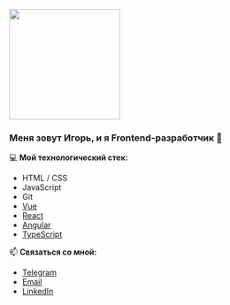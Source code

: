 <img src="https://media.giphy.com/media/SyxsPAG2YH05y/giphy.gif" height="200" />

### Меня зовут Игорь, и я Frontend-разработчик 🦄

💻 **Мой технологический стек:**
* HTML / CSS
* JavaScript
* Git
* [Vue](https://github.com/shumikhinigor/vue)
* [React](https://github.com/shumikhinigor/react)
* [Angular](https://github.com/shumikhinigor/angular)
* [TypeScript](https://github.com/shumikhinigor/typescript) 

📫 **Связаться со мной:**
* [Telegram](https://t.me/shumikhinigor)
* [Email](mailto:dev.shumikhin@gmail.com)
* [LinkedIn](https://www.linkedin.com/in/shumikhin-igor/)


<!--
**shumikhinigor/shumikhinigor** is a ✨ _special_ ✨ repository because its `README.md` (this file) appears on your GitHub profile.

Here are some ideas to get you started:

- 🔭 I’m currently working on ...
- 🌱 I’m currently learning ...
- 👯 I’m looking to collaborate on ...
- 🤔 I’m looking for help with ...
- 💬 Ask me about ...
- 📫 How to reach me: ...
- 😄 Pronouns: ...
- ⚡ Fun fact: ...
-->
